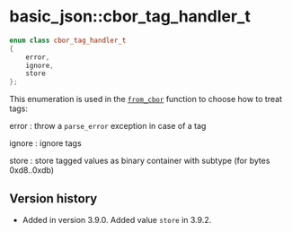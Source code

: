 # basic_json::cbor_tag_handler_t

```cpp
enum class cbor_tag_handler_t
{
    error,
    ignore,
    store
};
```

This enumeration is used in the [`from_cbor`](from_cbor.md) function to choose how to treat tags:

error
:   throw a `parse_error` exception in case of a tag

ignore
:   ignore tags

store
:   store tagged values as binary container with subtype (for bytes 0xd8..0xdb)

## Version history

- Added in version 3.9.0. Added value `store` in 3.9.2.
